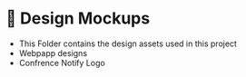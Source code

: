 # 📌 Design Mockups
+ This Folder contains the design assets used in this project
+ Webpapp designs
+ Confrence Notify Logo
